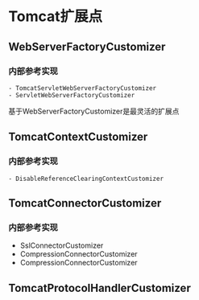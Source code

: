 # Tomcat扩展点
## WebServerFactoryCustomizer
### 内部参考实现
    - TomcatServletWebServerFactoryCustomizer
    - ServletWebServerFactoryCustomizer
基于WebServerFactoryCustomizer是最灵活的扩展点
## TomcatContextCustomizer
### 内部参考实现
    - DisableReferenceClearingContextCustomizer
## TomcatConnectorCustomizer
### 内部参考实现
   - SslConnectorCustomizer
   - CompressionConnectorCustomizer
   - CompressionConnectorCustomizer
## TomcatProtocolHandlerCustomizer